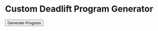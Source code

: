 <!DOCTYPE html>
<html>
<head>
  <title>Custom Deadlift Program Generator</title>
  <link rel="stylesheet" type="text/css" href="style.css">
</head>
<body>
  <h1>Custom Deadlift Program Generator</h1>
  <div id="programContainer">
    <!-- The generated program will be inserted here -->
  </div>

  <button onclick="generateProgram()">Generate Program</button>

  <script src="script.js"></script>
</body>
</html>



